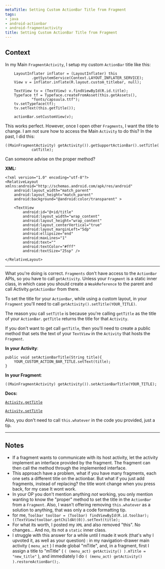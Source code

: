 ```yaml
---
metaTitle: Setting Custom ActionBar Title from Fragment
tags:
- java
- android-actionbar
- android-fragmentactivity
title: Setting Custom ActionBar Title from Fragment
---
```


## Context

In my Main `FragmentActivity`, I setup my custom `ActionBar` title like this:



```
    LayoutInflater inflator = (LayoutInflater) this
            .getSystemService(Context.LAYOUT_INFLATER_SERVICE);
    View v = inflator.inflate(R.layout.custom_titlebar, null);

    TextView tv = (TextView) v.findViewById(R.id.title);
    Typeface tf = Typeface.createFromAsset(this.getAssets(),
            "fonts/capsuula.ttf");
    tv.setTypeface(tf);
    tv.setText(this.getTitle());

    actionBar.setCustomView(v);

```

This works perfect. However, once I open other `Fragments`, I want the title to change. I am not sure how to access the Main `Activity` to do this? In the past, I did this:



```
((MainFragmentActivity) getActivity()).getSupportActionBar().setTitle(
            catTitle);

```

Can someone advise on the proper method?


**XML:**



```
<?xml version="1.0" encoding="utf-8"?>
<RelativeLayout xmlns:android="http://schemas.android.com/apk/res/android"
    android:layout_width="match_parent"
    android:layout_height="match_parent"
    android:background="@android:color/transparent" >

    <TextView
        android:id="@+id/title"
        android:layout_width="wrap_content"
        android:layout_height="wrap_content"
        android:layout_centerVertical="true"
        android:layout_marginLeft="5dp"
        android:ellipsize="end"
        android:maxLines="1"
        android:text=""
        android:textColor="#fff"
        android:textSize="25sp" />

</RelativeLayout>

```


---

What you're doing is correct. `Fragments` don't have access to the `ActionBar` APIs, so you have to call `getActivity`. Unless your `Fragment` is a static inner class, in which case you should create a `WeakReference` to the parent and call Activity.`getActionBar` from there.


To set the title for your `ActionBar`, while using a custom layout, in your `Fragment` you'll need to call `getActivity().setTitle(YOUR_TITLE)`.


The reason you call `setTitle` is because you're calling `getTitle` as the title of your `ActionBar`. `getTitle` returns the title for that `Activity`.


If you don't want to get call `getTitle`, then you'll need to create a public method that sets the text of your `TextView` in the `Activity` that hosts the `Fragment`. 


**In your Activity**:



```
public void setActionBarTitle(String title){
    YOUR_CUSTOM_ACTION_BAR_TITLE.setText(title);
}

```

**In your Fragment**:



```
((MainFragmentActivity) getActivity()).setActionBarTitle(YOUR_TITLE);

```

**Docs:**


[`Activity.getTitle`](https://developer.android.com/reference/android/app/Activity.html#getTitle())


[`Activity.setTitle`](https://developer.android.com/reference/android/app/Activity.html#setTitle(java.lang.CharSequence))


Also, you don't need to call `this.whatever` in the code you provided, just a tip.



---

## Notes

- If a fragment wants to communicate with its host activity, let the activity implement an interface provided by the fragment. The fragment can then call the method through the implemented interface.
- This approach have a problem, what if you have many fragments, each one sets a different title on the actionbar. But what if you just add fragments, instead of replacing? the title wont change when you press back, for my case It wont work.
- In your OP you don't mention anything *not* working, you only mention wanting to know the "proper" method to set the title in the `ActionBar` from a `Fragment`. Also, I wasn't offering removing `this.whatever` as a solution to anything, that was only a code formatting tip.
- for me, `Toolbar toolbar = (Toolbar) findViewById(R.id.toolbar);
((TextView)toolbar.getChildAt(0)).setText(title);`
- For what its worth, I posted my `XML` and also removed "this". No changes...  And no, its not a `static` inner class.
-  I struggle with this answer for a while until I made it work (that's why I upvoted it, as well as your question) : in my navigation-drawer main activity ( `menu_act` ) I made global "mTitle", and, in a fragment, first I assign a title to "mTitle" ( `( (menu_act) getActivity() ).mTitle = "new_title"` ), and immediately I do `( (menu_act) getActivity() ).restoreActionBar();`.
